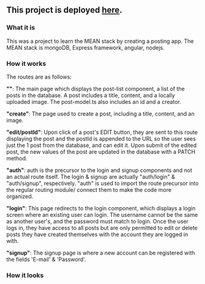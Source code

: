## This project is deployed [here](http://angular-mean-node-post-app.s3-website-us-east-1.amazonaws.com/auth/login).

### What it is
This was a project to learn the MEAN stack by creating a posting app. The MEAN stack is mongoDB, Express framework, angular, nodejs.

### How it works
The routes are as follows:

**""**: The main page which displays the post-list component, a list of the posts in the database. A post includes a title, content, and a locally uploaded image. The post-model.ts also includes an id and a creator.

**"create"**: The page used to create a post, including a title, content, and an image.

**"edit/postId"**: Upon click of a post's EDIT button, they are sent to this route displaying the post and the postId is appended to the URL so the user sees just the 1 post from the database, and can edit it. Upon submit of the edited post, the new values of the post are updated in the database with a PATCH method.

**"auth"**: auth is the precursor to the login and signup components and not an actual route itself. The login & signup are actually "auth/login" & "auth/signup", respectively. "auth" is used to import the route precursor into the regular routing module/ connect them to make the code more organized.

**"login"**: This page redirects to the login component, which displays a login screen where an existing user can login. The username cannot be the same as another user's, and the password must match to login. Once the user logs in, they have access to all posts but are only permitted to edit or delete posts they have created themselves with the account they are logged in with.

**"signup"**: The signup page is where a new account can be registered with the fields 'E-mail' & 'Password'.

### How it looks

